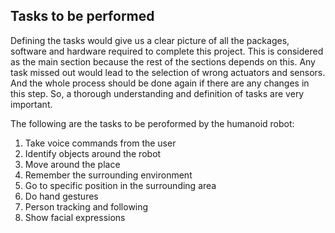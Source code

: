 ## Tasks to be performed
Defining the tasks would give us a clear picture of all the packages, software and hardware required to complete this project. This is considered as the main section because the rest of the sections depends on this. Any task missed out would lead to the selection of wrong actuators and sensors. And the whole process should be done again if there are any changes in this step. So, a thorough understanding and definition of tasks are very important.

The following are the tasks to be peroformed by the humanoid robot:

 1. Take voice commands from the user
 2. Identify objects around the robot
 3. Move around the place
 4. Remember the surrounding environment
 5. Go to specific position in the surrounding area
 6. Do hand gestures
 7. Person tracking and following 
 8. Show facial expressions
<!--stackedit_data:
eyJoaXN0b3J5IjpbLTYxNjk3MDk1MywxOTI0ODc3MTY3LDIxOD
A2NzUyMl19
-->
